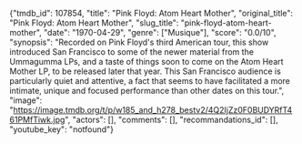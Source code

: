 {"tmdb_id": 107854, "title": "Pink Floyd: Atom Heart Mother", "original_title": "Pink Floyd: Atom Heart Mother", "slug_title": "pink-floyd-atom-heart-mother", "date": "1970-04-29", "genre": ["Musique"], "score": "0.0/10", "synopsis": "Recorded on Pink Floyd's third American tour, this show introduced San Francisco to some of the newer material from the Ummagumma LPs, and a taste of things soon to come on the Atom Heart Mother LP, to be released later that year. This San Francisco audience is particularly quiet and attentive, a fact that seems to have facilitated a more intimate, unique and focused performance than other dates on this tour.", "image": "https://image.tmdb.org/t/p/w185_and_h278_bestv2/4Q2IjZz0F0BUDYRfT461PMfTiwk.jpg", "actors": [], "comments": [], "recommandations_id": [], "youtube_key": "notfound"}
